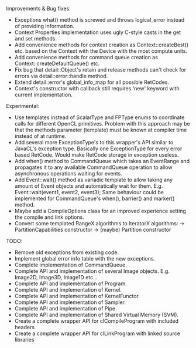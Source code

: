 Improvements & Bug fixes:
- Exceptions what() method is screwed and throws logical_error instead of providing information.
- Context Properties implementation uses ugly C-style casts in the get and set methods.
- Add convenience methods for context creation as Context::createBest() etc. based on
  the Context with the Device with the most compute units.
- Add convenience methods for command queue creation as Context::createDefaultQueue() etc.
- Fix bug that detail::Object's retain and release methods can't check for errors via detail::error::handle method.
- Extend detail::error's global_info_map for all possible RetCodes.
- Context's constructor with callback still requires 'new' keyword with current implementation.

Experimental:
- Use templates instead of ScalarType and FPType enums to coordinate calls for different OpenCL primitives.
  Problem with this approach may be that the methods parameter (template) must be known at compiler time
  instead of at runtime.
- Add several more ExceptionType's to this wrapper's API similar to JavaCL's exception type.
  Basically one ExceptionType for every error based RetCode. Would make RetCode storage in exception useless.
- Add when() method to CommandQueue which takes an EventRange and propagates it to any available
  CommandQueue operation to allow asynchronous operations waiting for events.
- Add Event::wait() method as variadic template to allow taking any amount of Event objects
  and automatically wait for them. E.g. Event::wait(event1, event2, event3);
  Same behaviour could be implemented for CommandQueue's when(), barrier() and marker() method.
- Maybe add a CompileOptions class for an improved experience setting the compile and link options.
- Convert some templated RangeX algorithms to IteratorX algorithms:
	-> PartitionCapabilities constructor
	-> (maybe) Partition constructor

TODO:
- Remove old exceptions from existing code.
- Implement global error info table with the new exceptions.
- Complete implementation of CommandQueue.
- Complete API and implementation of several Image objects. E.g. Image2D, Image3D, Image1D etc...
- Complete API and implementation of Program.
- Complete API and implementation of Kernel.
- Complete API and implementation of KernelFunctor.
- Complete API and implementation of Sampler.
- Complete API and implementation of Pipe.
- Complete API and implementation of Shared Virtual Memory (SVM).
- Create a complete wrapper API for clCompileProgram with included headers
- Create a complete wrapper API for clLinkProgram with linked source libraries
